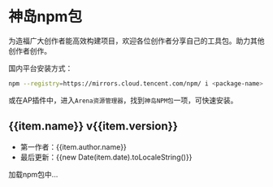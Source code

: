 <script setup>
import '/style.css'
import axios from "axios";
import { marked } from "marked";
</script>
# 神岛npm包

为造福广大创作者能高效构建项目，欢迎各位创作者分享自己的工具包。助力其他创作者创作。

国内平台安装方式：
```bash
npm --registry=https://mirrors.cloud.tencent.com/npm/ i <package-name>
```
或在AP插件中，进入`Arena资源管理器`，找到`神岛NPM包`一项，可快速安装。


<div v-if="npmPackageList">
    <div v-for="item in npmPackageList" :key="item.name">
        <h2>
            <font id="API"></font>
            <a :href="item.links.npm" target="_blank" rel="noreferrer">{{item.name}}</a>
            <font id="Type">v{{item.version}}</font>
            <a class="header-anchor" :href="`#${item.name}`" aria-label="Permalink to &quot;<font id=&quot;API&quot; />[{{item.name}}]({{item.links.npm}})<font id=&quot;Type&quot;>v{{item.version}}</font>{#{{item.name}}}&quot;">&ZeroWidthSpace;</a>
        </h2>
        <ul>
            <li>第一作者：{{item.author.name}}</li>
            <li>最后更新：{{new Date(item.date).toLocaleString()}}</li>
        </ul>
        <div v-html="item.description"></div>
    </div>
</div>
<p v-else>加载npm包中...</p>



<script>

export default {
  data() {
    return {
      npmPackageList: null
    };
  },
  async created() {
      const response = await axios.get('https://api.box3lab.com/dao3lab/get_npm_package', {
        headers: {
          "Content-Type": "application/json",
        },
      });
      this.npmPackageList = response.data.filter((item) => item.scope === 'dao3fun').map(item => ({
        ...item,
        description: marked.parse(item.description)
      }));
  }
};
</script>
